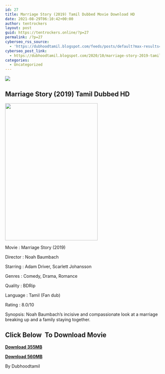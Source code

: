 ```yaml
---
id: 27
title: Marriage Story (2019) Tamil Dubbed Movie Download HD
date: 2021-08-29T06:10:42+00:00
author: tentrockers
layout: post
guid: https://tentrockers.online/?p=27
permalink: /?p=27
cyberseo_rss_source:
  - 'https://dubhoodtamil.blogspot.com/feeds/posts/default?max-results=150&start-index=1'
cyberseo_post_link:
  - https://dubhoodtamil.blogspot.com/2020/10/marriage-story-2019-tamil-dubbed-movie.html
categories:
  - Uncategorized
---
```

<div class="media_block">
  <img src="https://1.bp.blogspot.com/-5-QKXcDeh0E/X5EOI2wgEUI/AAAAAAAACzM/EsKzir-3CzY1J0IB4J9bV7eRJG59pL_3QCNcBGAsYHQ/s72-w301-h445-c/MV5BZGVmY2RjNDgtMTc3Yy00YmY0LTgwODItYzBjNWJhNTRlYjdkXkEyXkFqcGdeQXVyMjM4NTM5NDY%2540._V1_.jpg" class="media_thumbnail" />
</div>

## Marriage Story (2019) Tamil Dubbed HD

<div class="separator">
  <a href="https://1.bp.blogspot.com/-5-QKXcDeh0E/X5EOI2wgEUI/AAAAAAAACzM/EsKzir-3CzY1J0IB4J9bV7eRJG59pL_3QCNcBGAsYHQ/s2048/MV5BZGVmY2RjNDgtMTc3Yy00YmY0LTgwODItYzBjNWJhNTRlYjdkXkEyXkFqcGdeQXVyMjM4NTM5NDY%2540._V1_.jpg" imageanchor="1"><img loading="lazy" border="0" data-original-height="2048" data-original-width="1383" height="445" src="https://1.bp.blogspot.com/-5-QKXcDeh0E/X5EOI2wgEUI/AAAAAAAACzM/EsKzir-3CzY1J0IB4J9bV7eRJG59pL_3QCNcBGAsYHQ/w301-h445/MV5BZGVmY2RjNDgtMTc3Yy00YmY0LTgwODItYzBjNWJhNTRlYjdkXkEyXkFqcGdeQXVyMjM4NTM5NDY%2540._V1_.jpg" width="301" /></a>
</div>

Movie	<span></span>:	<span></span>Marriage Story (2019)&nbsp;

Director	<span></span>:	<span></span>Noah Baumbach&nbsp;

Starring	<span></span>:	<span></span>Adam Driver, Scarlett Johansson&nbsp;

Genres	<span></span>:	<span></span>Comedy, Drama, Romance&nbsp;

Quality	<span></span>:	<span></span>BDRip&nbsp;

Language :	<span></span>Tamil (Fan dub)

Rating	<span></span>:	<span></span>8.0/10&nbsp;

Synopsis: Noah Baumbach&#8217;s incisive and compassionate look at a marriage breaking up and a family staying together.

## **<span>Click Below&nbsp; To Download Movie</span>**

**<span><a href="https://oncehelp.com/marriage-1" target="_blank" rel="noopener">Download 355MB</a></span>**

**<span><a href="https://oncehelp.com/mariage-2" target="_blank" rel="noopener">Download 560MB</a></span>**

By Dubhoodtamil